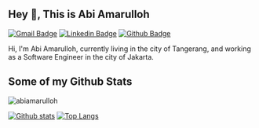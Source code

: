 ## Hey 👋, This is Abi Amarulloh
[![Gmail Badge](https://img.shields.io/badge/-abiamarulloh06@gmail.com-c14438?style=flat&logo=Gmail&logoColor=white&link=mailto:abiamarulloh06@gmail.com)](mailto:abiamarulloh06@gmail.com) 
[![Linkedin Badge](https://img.shields.io/badge/-abiamarulloh-0072b1?style=flat&logo=Linkedin&logoColor=white&link=https://www.linkedin.com/in/abiamarulloh/)](https://www.linkedin.com/in/abiamarulloh/) [![Github Badge](https://img.shields.io/badge/-abiamarulloh-grey?style=flat&logo=github&logoColor=white&link=https://github.com/abiamarulloh/)](https://www.github.com/abiamarulloh/)  <p align='left'>Hi, I'm Abi Amarulloh, currently living in the city of Tangerang, and working as a Software Engineer in the city of Jakarta.</p>
## Some of my Github Stats
<p align=left> <img src=https://komarev.com/ghpvc/?username=abiamarulloh alt=abiamarulloh /> </p>

[![Github stats](https://github-readme-stats.vercel.app/api?username=abiamarulloh&show_icons=true&include_all_commits=true)](https://github.com/abiamarulloh/github-readme-stats)
[![Top Langs](https://github-readme-stats.vercel.app/api/top-langs/?username=abiamarulloh&layout=compact)](https://github.com/abiamarulloh/github-readme-stats)
